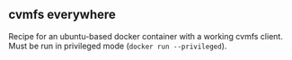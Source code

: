 ## cvmfs everywhere
Recipe for an ubuntu-based docker container with a working cvmfs client.
Must be run in privileged mode (`docker run --privileged`).
